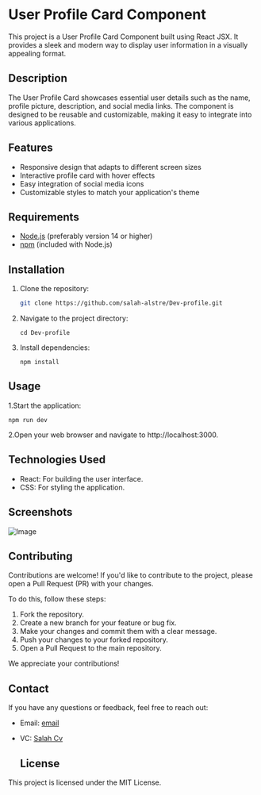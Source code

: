 # User Profile Card Component

This project is a User Profile Card Component built using React JSX. It provides a sleek and modern way to display user information in a visually appealing format.

## Description
The User Profile Card showcases essential user details such as the name, profile picture, description, and social media links. The component is designed to be reusable and customizable, making it easy to integrate into various applications.

## Features
- Responsive design that adapts to different screen sizes
- Interactive profile card with hover effects
- Easy integration of social media icons
- Customizable styles to match your application's theme

## Requirements

- [Node.js](https://nodejs.org/) (preferably version 14 or higher)
- [npm](https://www.npmjs.com/) (included with Node.js)


## Installation

1. Clone the repository:
   ```bash
   git clone https://github.com/salah-alstre/Dev-profile.git
   
2. Navigate to the project directory:

       cd Dev-profile

3. Install dependencies:

       npm install
## Usage

1.Start the application:

    npm run dev

 2.Open your web browser and navigate to http://localhost:3000.


## Technologies Used
- React: For building the user interface.
- CSS: For styling the application.


## Screenshots

![Image](https://github.com/salah-alstre/Dev-profile/blob/main/src/Components/Assets/Dev.jpg?raw=true)


## Contributing

Contributions are welcome! If you'd like to contribute to the project, please open a Pull Request (PR) with your changes. 

To do this, follow these steps:

1. Fork the repository.
2. Create a new branch for your feature or bug fix.
3. Make your changes and commit them with a clear message.
4. Push your changes to your forked repository.
5. Open a Pull Request to the main repository.

We appreciate your contributions!



## Contact
If you have any questions or feedback, feel free to reach out:

- Email: [email](mailto:error.salah59@gmail.com)
- VC:    [ Salah Cv ](https://salahcv.site/)

  ## License
This project is licensed under the MIT License.
